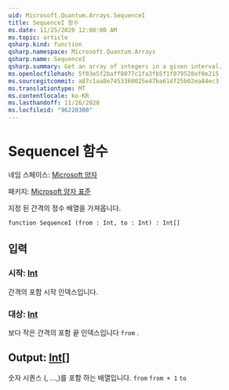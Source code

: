 ```yaml
---
uid: Microsoft.Quantum.Arrays.SequenceI
title: SequenceI 함수
ms.date: 11/25/2020 12:00:00 AM
ms.topic: article
qsharp.kind: function
qsharp.namespace: Microsoft.Quantum.Arrays
qsharp.name: SequenceI
qsharp.summary: Get an array of integers in a given interval.
ms.openlocfilehash: 5f03e5f2baff8077c1fa3fb5f1f079528ef0e215
ms.sourcegitcommit: a87c1aa8e7453360025e47ba614f25b02ea84ec3
ms.translationtype: MT
ms.contentlocale: ko-KR
ms.lasthandoff: 11/26/2020
ms.locfileid: "96220300"
---
```

# <a name="sequencei-function"></a>SequenceI 함수

네임 스페이스: [Microsoft 양자](xref:Microsoft.Quantum.Arrays)

패키지: [Microsoft 양자 표준](https://nuget.org/packages/Microsoft.Quantum.Standard)


지정 된 간격의 정수 배열을 가져옵니다.

```qsharp
function SequenceI (from : Int, to : Int) : Int[]
```


## <a name="input"></a>입력

### <a name="from--int"></a>시작: [Int](xref:microsoft.quantum.lang-ref.int)

간격의 포함 시작 인덱스입니다.


### <a name="to--int"></a>대상: [Int](xref:microsoft.quantum.lang-ref.int)

보다 작은 간격의 포함 끝 인덱스입니다 `from` .



## <a name="output--int"></a>Output: [Int](xref:microsoft.quantum.lang-ref.int)[]

숫자 시퀀스 (, ...,)를 포함 하는 배열입니다. `from` `from + 1` `to`
